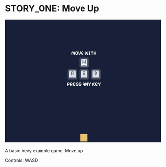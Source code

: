 # STORY_ONE: Move Up

![Cover Image](./art/cover_image.png)

A basic bevy example game. Move up.

Controls: WASD
